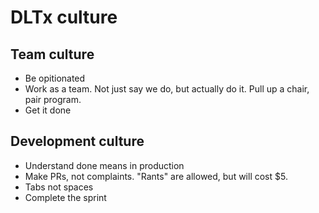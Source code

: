 # DLTx culture

## Team culture
* Be opitionated
* Work as a team.  Not just say we do, but actually do it.  Pull up a chair, pair program.
* Get it done

## Development culture
* Understand done means in production
* Make PRs, not complaints.  "Rants" are allowed, but will cost $5.
* Tabs not spaces
* Complete the sprint
